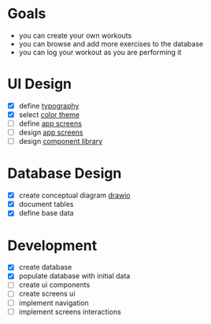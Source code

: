 
# Goals
- you can create your own workouts
- you can browse and add more exercises to the database
- you can log your workout as you are performing it
# UI Design
- [x] define [typography](typography.md)
- [x] select [color theme](color-scheme.md)
- [ ] define [app screens](screens/screens.md)
- [ ] design [app screens](screens/screens.md)
- [ ] design [component library](component-library.md)
# Database Design
- [x] create conceptual diagram [drawio](https://app.diagrams.net/#HEduardDumitrescul%2FFitnessTracker%2Fmain%2Fnotes%2Ffittness-tracker-erd#%7B%22pageId%22%3A%22R2lEEEUBdFMjLlhIrx00%22%7D)
- [x] document tables
- [x] define base data
# Development
- [x] create database
- [x] populate database with initial data
- [ ] create ui components
- [ ] create screens ui
- [ ] implement navigation
- [ ] implement screens interactions
